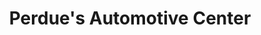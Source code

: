 ---
title: "Perdue's Automotive Center"
url: /tallahassee/perdues-automotive-center/
shop: car repair
---
